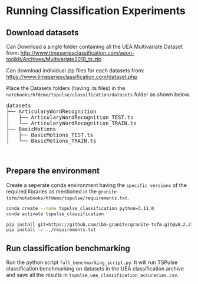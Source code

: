 # Running Classification Experiments
## Download datasets

Can Download a single folder containing all the UEA Multivariate Dataset from: http://www.timeseriesclassification.com/aeon-toolkit/Archives/Multivariate2018_ts.zip

Can download individual zip files for each datasets from: https://www.timeseriesclassification.com/dataset.php

Place the Datasets folders (having .ts files) in the `notebooks/hfdemo/tspulse/classification/datasets` folder as shown below.

<pre>
datasets
├── ArticularyWordRecognition
│   ├── ArticularyWordRecognition_TEST.ts
│   └── ArticularyWordRecognition_TRAIN.ts
├── BasicMotions
│   ├── BasicMotions_TEST.ts
│   └── BasicMotions_TRAIN.ts


</pre> 

## Prepare the environment 

Create a seperate conda environment having the `specific versions` of the required libraries as mentioned in the `granite-tsfm/notebooks/hfdemo/tspulse/requirements.txt`.

```bash
conda create --name tspulse_classification python=3.11.0
conda activate tspulse_classification

pip install git+https://github.com/ibm-granite/granite-tsfm.git@v0.2.27
pip install -r ../requirements.txt
```


## Run classification benchmarking
Run the python script `full_benchmarking_script.py`. It will run TSPulse classification benchmarking on datasets in the UEA classification archive and save all the results in `tspulse_uea_classification_accuracies.csv`.